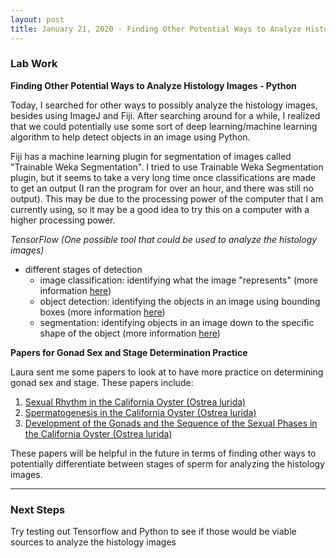 ```yaml
---
layout: post
title: January 21, 2020 - Finding Other Potential Ways to Analyze Histology Images and Referencing Papers for Gonad Sex and Stage Determination Practice
---
```


### Lab Work

__Finding Other Potential Ways to Analyze Histology Images - Python__

Today, I searched for other ways to possibly analyze the histology images, besides using ImageJ and Fiji. After searching around for a while, I realized that we could potentially use some sort of deep learning/machine learning algorithm to help detect objects in an image using Python. 

Fiji has a machine learning plugin for segmentation of images called "Trainable Weka Segmentation". I tried to use Trainable Weka Segmentation plugin, but it seems to take a very long time once classifications are made to get an output (I ran the program for over an hour, and there was still no output). This may be due to the processing power of the computer that I am currently using, so it may be a good idea to try this on a computer with a higher processing power. 

_TensorFlow (One possible tool that could be used to analyze the histology images)_

* different stages of detection
	* image classification: identifying what the image "represents" (more information [here](https://www.tensorflow.org/lite/models/image_classification/overview))
	* object detection: identifying the objects in an image using bounding boxes (more information [here](https://www.tensorflow.org/lite/models/object_detection/overview))
	* segmentation: identifying objects in an image down to the specific shape of the object (more information [here](https://www.tensorflow.org/lite/models/segmentation/overview))

__Papers for Gonad Sex and Stage Determination Practice__

Laura sent me some papers to look at to have more practice on determining gonad sex and stage. These papers include: 

1. [Sexual Rhythm in the California Oyster (Ostrea lurida)](https://www.jstor.org/stable/pdf/1658032.pdf)
2. [Spermatogenesis in the California Oyster (Ostrea lurida)](https://www.journals.uchicago.edu/doi/pdfplus/10.2307/1536950)
3. [Development of the Gonads and the Sequence of the Sexual Phases in the California Oyster (Ostrea lurida)](https://escholarship.org/content/qt83w1h8gr/qt83w1h8gr.pdf)

These papers will be helpful in the future in terms of finding other ways to potentially differentiate between stages of sperm for analyzing the histology images. 

---

### Next Steps

Try testing out Tensorflow and Python to see if those would be viable sources to analyze the histology images

